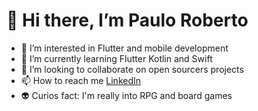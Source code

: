 # 👋 Hi there, I’m Paulo Roberto

- 👀 I’m interested in Flutter and mobile development
- 🌱 I’m currently learning Flutter Kotlin and Swift
- 💞️ I’m looking to collaborate on open sourcers projects
- 📫 How to reach me [LinkedIn](https://www.linkedin.com/in/paulo-roberto-b19594185/)
- 👽 Curios fact: I'm really into RPG and board games

<!---
PauloRob8/PauloRob8 is a ✨ special ✨ repository because its `README.md` (this file) appears on your GitHub profile.
You can click the Preview link to take a look at your changes.
--->
